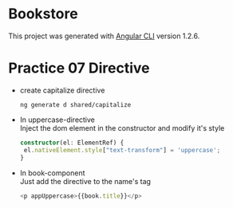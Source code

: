 # Bookstore

This project was generated with [Angular CLI](https://github.com/angular/angular-cli) version 1.2.6.

# Practice 07 Directive
- create capitalize directive
  ```
  ng generate d shared/capitalize
  ```
- In uppercase-directive  
  Inject the dom element in the constructor and modify it's style
   ```typescript
  constructor(el: ElementRef) {
    el.nativeElement.style["text-transform"] = 'uppercase';
   }
  ```

- In book-component  
  Just add the directive to the name's tag
  ```typescript
  <p appUppercase>{{book.title}}</p>
   ```